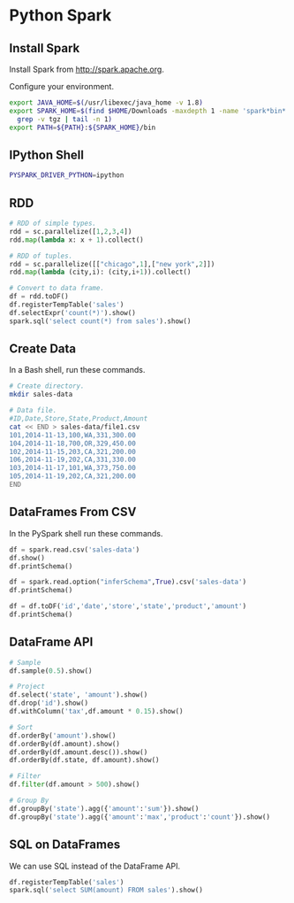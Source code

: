 # Python Spark 

## Install Spark

Install Spark from <http://spark.apache.org>. 

Configure your environment.

```sh
export JAVA_HOME=$(/usr/libexec/java_home -v 1.8)
export SPARK_HOME=$(find $HOME/Downloads -maxdepth 1 -name 'spark*bin*' | 
  grep -v tgz | tail -n 1)
export PATH=${PATH}:${SPARK_HOME}/bin
```

## IPython Shell

```sh
PYSPARK_DRIVER_PYTHON=ipython
```

## RDD

```python
# RDD of simple types.
rdd = sc.parallelize([1,2,3,4])
rdd.map(lambda x: x + 1).collect()

# RDD of tuples.
rdd = sc.parallelize([["chicago",1],["new york",2]])
rdd.map(lambda (city,i): (city,i+1)).collect()

# Convert to data frame.
df = rdd.toDF()
df.registerTempTable('sales')
df.selectExpr('count(*)').show()
spark.sql('select count(*) from sales').show()
```

## Create Data

In a Bash shell, run these commands.

```bash
# Create directory.
mkdir sales-data

# Data file.
#ID,Date,Store,State,Product,Amount
cat << END > sales-data/file1.csv
101,2014-11-13,100,WA,331,300.00
104,2014-11-18,700,OR,329,450.00
102,2014-11-15,203,CA,321,200.00
106,2014-11-19,202,CA,331,330.00
103,2014-11-17,101,WA,373,750.00
105,2014-11-19,202,CA,321,200.00
END
```

## DataFrames From CSV

In the PySpark shell run these commands.

```python
df = spark.read.csv('sales-data')
df.show()
df.printSchema()

df = spark.read.option("inferSchema",True).csv('sales-data')
df.printSchema()

df = df.toDF('id','date','store','state','product','amount')
df.printSchema()
```

## DataFrame API

```python
# Sample
df.sample(0.5).show()

# Project 
df.select('state', 'amount').show()
df.drop('id').show()
df.withColumn('tax',df.amount * 0.15).show()

# Sort
df.orderBy('amount').show()
df.orderBy(df.amount).show()
df.orderBy(df.amount.desc()).show()
df.orderBy(df.state, df.amount).show()

# Filter
df.filter(df.amount > 500).show()

# Group By
df.groupBy('state').agg({'amount':'sum'}).show()
df.groupBy('state').agg({'amount':'max','product':'count'}).show()
```

## SQL on DataFrames

We can use SQL instead of the DataFrame API.

```python
df.registerTempTable('sales')
spark.sql('select SUM(amount) FROM sales').show()
```
